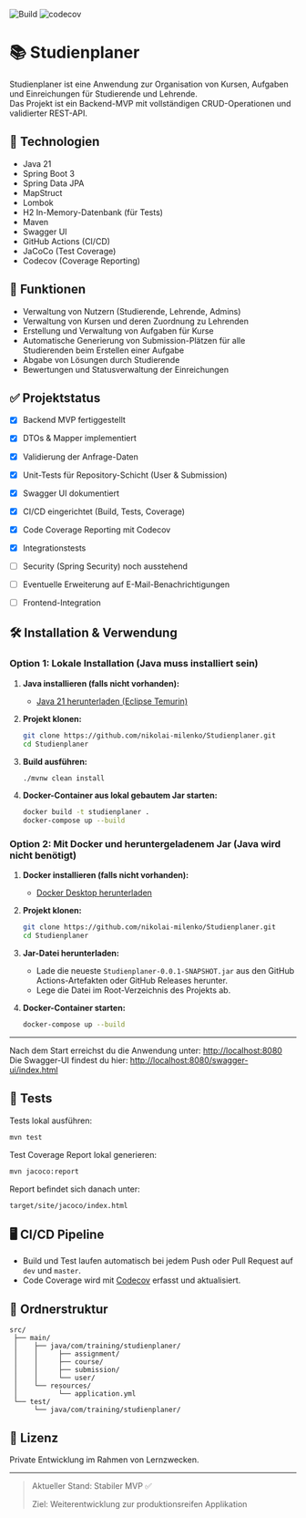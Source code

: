 ![Build](https://github.com/nikolai-milenko/Studienplaner/actions/workflows/ci.yml/badge.svg?branch=dev)
![codecov](https://codecov.io/gh/nikolai-milenko/Studienplaner/branch/dev/graph/badge.svg)

# 📚 Studienplaner

Studienplaner ist eine Anwendung zur Organisation von Kursen, Aufgaben und Einreichungen für Studierende und Lehrende.  
Das Projekt ist ein Backend-MVP mit vollständigen CRUD-Operationen und validierter REST-API.

## 🚀 Technologien

- Java 21
- Spring Boot 3
- Spring Data JPA
- MapStruct
- Lombok
- H2 In-Memory-Datenbank (für Tests)
- Maven
- Swagger UI
- GitHub Actions (CI/CD)
- JaCoCo (Test Coverage)
- Codecov (Coverage Reporting)

## 🔧 Funktionen

- Verwaltung von Nutzern (Studierende, Lehrende, Admins)
- Verwaltung von Kursen und deren Zuordnung zu Lehrenden
- Erstellung und Verwaltung von Aufgaben für Kurse
- Automatische Generierung von Submission-Plätzen für alle Studierenden beim Erstellen einer Aufgabe
- Abgabe von Lösungen durch Studierende
- Bewertungen und Statusverwaltung der Einreichungen

## ✅ Projektstatus

- [x] Backend MVP fertiggestellt
- [x] DTOs & Mapper implementiert
- [x] Validierung der Anfrage-Daten
- [x] Unit-Tests für Repository-Schicht (User & Submission)
- [x] Swagger UI dokumentiert
- [x] CI/CD eingerichtet (Build, Tests, Coverage)
- [x] Code Coverage Reporting mit Codecov
- [x] Integrationstests
- [ ] Security (Spring Security) noch ausstehend
- [ ] Eventuelle Erweiterung auf E-Mail-Benachrichtigungen
- [ ] Frontend-Integration



## 🛠️ Installation & Verwendung

### Option 1: Lokale Installation (Java muss installiert sein)

1. **Java installieren (falls nicht vorhanden):**
   - [Java 21 herunterladen (Eclipse Temurin)](https://adoptium.net/de/temurin/releases/?version=21)

2. **Projekt klonen:**
   ```bash
   git clone https://github.com/nikolai-milenko/Studienplaner.git
   cd Studienplaner
   ```

3. **Build ausführen:**
   ```bash
   ./mvnw clean install
   ```

4. **Docker-Container aus lokal gebautem Jar starten:**
   ```bash
   docker build -t studienplaner .
   docker-compose up --build
   ```

### Option 2: Mit Docker und heruntergeladenem Jar (Java wird nicht benötigt)

1. **Docker installieren (falls nicht vorhanden):**
   - [Docker Desktop herunterladen](https://www.docker.com/products/docker-desktop)

2. **Projekt klonen:**
   ```bash
   git clone https://github.com/nikolai-milenko/Studienplaner.git
   cd Studienplaner
   ```

3. **Jar-Datei herunterladen:**
   - Lade die neueste `Studienplaner-0.0.1-SNAPSHOT.jar` aus den GitHub Actions-Artefakten oder GitHub Releases herunter.
   - Lege die Datei im Root-Verzeichnis des Projekts ab.

4. **Docker-Container starten:**
   ```bash
   docker-compose up --build
   ```

---

Nach dem Start erreichst du die Anwendung unter: [http://localhost:8080](http://localhost:8080)  
Die Swagger-UI findest du hier: [http://localhost:8080/swagger-ui/index.html](http://localhost:8080/swagger-ui/index.html)



## 🧪 Tests

Tests lokal ausführen:

```bash
mvn test
```

Test Coverage Report lokal generieren:

```bash
mvn jacoco:report
```

Report befindet sich danach unter:
```
target/site/jacoco/index.html
```

## 🖥️ CI/CD Pipeline

- Build und Test laufen automatisch bei jedem Push oder Pull Request auf `dev` und `master`.
- Code Coverage wird mit [Codecov](https://app.codecov.io) erfasst und aktualisiert.

## 📂 Ordnerstruktur

```
src/
 ├── main/
 │    ├── java/com/training/studienplaner/
 │    │     ├── assignment/
 │    │     ├── course/
 │    │     ├── submission/
 │    │     └── user/
 │    └── resources/
 │          └── application.yml
 └── test/
      └── java/com/training/studienplaner/
```

## 📄 Lizenz

Private Entwicklung im Rahmen von Lernzwecken.

---

> Aktueller Stand: Stabiler MVP ✅
>
> Ziel: Weiterentwicklung zur produktionsreifen Applikation
